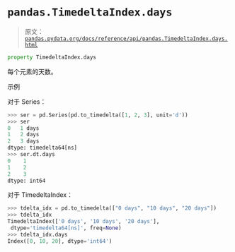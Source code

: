 # `pandas.TimedeltaIndex.days`

> 原文：[`pandas.pydata.org/docs/reference/api/pandas.TimedeltaIndex.days.html`](https://pandas.pydata.org/docs/reference/api/pandas.TimedeltaIndex.days.html)

```py
property TimedeltaIndex.days
```

每个元素的天数。

示例

对于 Series：

```py
>>> ser = pd.Series(pd.to_timedelta([1, 2, 3], unit='d'))
>>> ser
0   1 days
1   2 days
2   3 days
dtype: timedelta64[ns]
>>> ser.dt.days
0    1
1    2
2    3
dtype: int64 
```

对于 TimedeltaIndex：

```py
>>> tdelta_idx = pd.to_timedelta(["0 days", "10 days", "20 days"])
>>> tdelta_idx
TimedeltaIndex(['0 days', '10 days', '20 days'],
 dtype='timedelta64[ns]', freq=None)
>>> tdelta_idx.days
Index([0, 10, 20], dtype='int64') 
```
